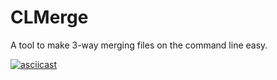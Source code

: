 # CLMerge

A tool to make 3-way merging files on the command line easy.

[![asciicast](https://asciinema.org/a/196493.png)](https://asciinema.org/a/196493)
